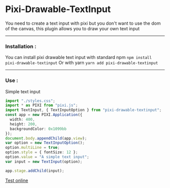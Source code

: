 # Pixi-Drawable-TextInput
 You need to create a text input with pixi but you don't want to use the dom of the canvas, this plugin allows you to draw your own text input

***

### Installation :
You can install pixi drawable text input with standard npm
`npm install pixi-drawable-textinput`
Or with yarn
`yarn add pixi-drawable-textinput`

***

### Use :

Simple text input
```typescript
import "./styles.css";
import * as PIXI from "pixi.js";
import TextInput, { TextInputOption } from "pixi-drawable-textinput";
const app = new PIXI.Application({
  width: 400,
  height: 200,
  backgroundColor: 0x1099bb
});
document.body.appendChild(app.view);
var option = new TextInputOption();
option.multiLine = true;
option.style = { fontSize: 12 };
option.value = "A simple text input";
var input = new TextInput(option);

app.stage.addChild(input);
```
[Test online](https://codesandbox.io/s/simple-pixi-textinput-6dk8b)
